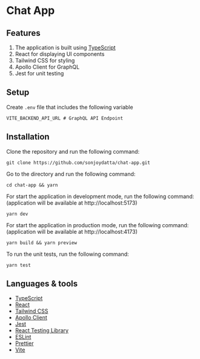 # Chat App

## Features

1. The application is built using [TypeScript](https://www.typescriptlang.org)
2. React for displaying UI components
3. Tailwind CSS for styling
4. Apollo Client for GraphQL
5. Jest for unit testing

## Setup
Create `.env` file that includes the following variable

```shell
VITE_BACKEND_API_URL # GraphQL API Endpoint
```


## Installation

Clone the repository and run the following command:

```shell
git clone https://github.com/sonjoydatta/chat-app.git
```

Go to the directory and run the following command:

```shell
cd chat-app && yarn
```

For start the application in development mode, run the following command: (application will be available at http://localhost:5173)

```shell
yarn dev
```

For start the application in production mode, run the following command: (application will be available at http://localhost:4173)

```shell
yarn build && yarn preview
```

To run the unit tests, run the following command:

```shell
yarn test
```

## Languages & tools

- [TypeScript](https://www.typescriptlang.org)
- [React](https://reactjs.org)
- [Tailwind CSS](https://tailwindcss.com)
- [Apollo Client](https://www.apollographql.com/docs/react)
- [Jest](https://jestjs.io)
- [React Testing Library](https://testing-library.com/docs/react-testing-library/intro)
- [ESLint](https://eslint.org)
- [Prettier](https://prettier.io)
- [Vite](https://vitejs.dev)

